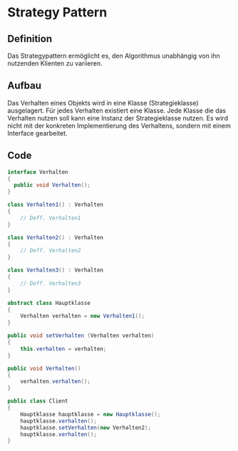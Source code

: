 # Strategy Pattern

## Definition
Das Strategypattern ermöglicht es, den Algorithmus unabhängig von ihn nutzenden Klienten zu variieren.

## Aufbau
Das Verhalten eines Objekts wird in eine Klasse (Strategieklasse) ausgelagert. Für jedes Verhalten existiert eine Klasse.
Jede Klasse die das Verhalten nutzen soll kann eine Instanz der Strategieklasse nutzen.
Es wird nicht mit der konkreten Implementierung des Verhaltens, sondern mit einem Interface gearbeitet.

## Code

```csharp
interface Verhalten
{
  public void Verhalten();
}

class Verhalten1() : Verhalten
{
	// Deff. Verhalten1
}

class Verhalten2() : Verhalten
{
	// Deff. Verhalten2
}

class Verhalten3() : Verhalten
{
	// Deff. Verhalten3
}

abstract class Hauptklasse
{
	Verhalten verhalten = new Verhalten1();
}

public void setVerhalten (Verhalten verhalten)
{
	this.verhalten = verhalten;
}

public void Verhalten()
{
	verhalten.verhalten();
}

public class Client
{
	Hauptklasse hauptklasse = new Hauptklasse();
	hauptklasse.verhalten();
	hauptklasse.setVerhalten(new Verhalten2);
	hauptklasse.verhalten();
}
```
